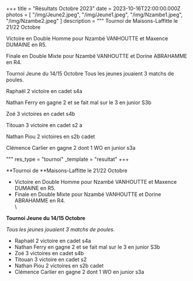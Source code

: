 +++
title = "Résultats Octobre 2023"
date = 2023-10-16T22:00:00.000Z
photos = [
  "/img/Jeune2.jpeg",
  "/img/Jeune1.jpeg",
  "/img/Nzambe1.jpeg",
  "/img/Nzambe2.jpeg"
]
description = """
Tournoi de Maisons-Laffitte le 21/22 Octobre


Victoire en Double Homme pour Nzambé VANHOUTTE et Maxence DUMAINE en R5.

Finale en Double Mixte pour Nzambé VANHOUTTE et Dorine ABRAHAMME en R4.




Tournoi Jeune du 14/15 Octobre
Tous les jeunes jouaient 3 matchs de poules.


Raphaël 2 victoire en cadet s4a

Nathan Ferry en gagne 2 et se fait mal sur le 3 en junior S3b

Zoé 3 victoires en cadet s4b

Titouan 3 victoire en cadet s2 a

Nathan Piou 2 victoires en s2b cadet

Clémence Carlier en gagne 2 dont 1 WO en junior s3a


"""
res_type = "tournoi"
_template = "resultat"
+++

\*\*Tournoi de \*\*Maisons-Laffitte le 21/22 Octobre

* Victoire en Double Homme pour Nzambé VANHOUTTE et Maxence DUMAINE en R5.
* Finale en Double Mixte pour Nzambé VANHOUTTE et Dorine ABRAHAMME en R4.\
  \\

**Tournoi Jeune du 14/15 Octobre**

*Tous les jeunes jouaient 3 matchs de poules.*

* Raphaël 2 victoire en cadet s4a
* Nathan Ferry en gagne 2 et se fait mal sur le 3 en junior S3b
* Zoé 3 victoires en cadet s4b
* Titouan 3 victoire en cadet s2 
* Nathan Piou 2 victoires en s2b cadet
* Clémence Carlier en gagne 2 dont 1 WO en junior s3a
